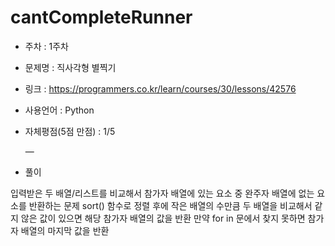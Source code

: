 # cantCompleteRunner
* 주차 : 1주차
* 문제명 : 직사각형 별찍기
* 링크 : https://programmers.co.kr/learn/courses/30/lessons/42576
* 사용언어 : Python
* 자체평점(5점 만점) : 1/5
 
  —

* 풀이

입력받은 두 배열/리스트를 비교해서 참가자 배열에 있는 요소 중 완주자 배열에 없는 요소를 반환하는 문제
sort() 함수로 정렬 후에 작은 배열의 수만큼 두 배열을 비교해서 같지 않은 값이 있으면 해당 참가자 배열의 값을 반환
만약 for in 문에서 찾지 못하면 참가자 배열의 마지막 값을 반환